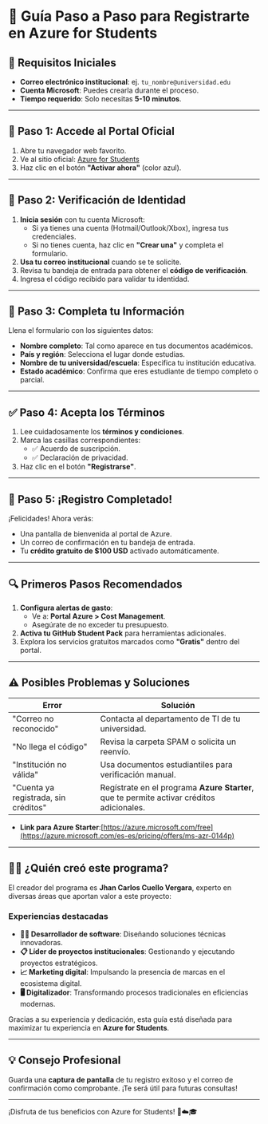 # 🎯 **Guía Paso a Paso para Registrarte en Azure for Students**

## 🧩 **Requisitos Iniciales**
- **Correo electrónico institucional**: ej. `tu_nombre@universidad.edu`
- **Cuenta Microsoft**: Puedes crearla durante el proceso.
- **Tiempo requerido**: Solo necesitas **5-10 minutos**.

---

## 🔵 **Paso 1: Accede al Portal Oficial**
1. Abre tu navegador web favorito.
2. Ve al sitio oficial: [Azure for Students](https://azure.microsoft.com/free/students/)
3. Haz clic en el botón **"Activar ahora"** (color azul).

---

## 📧 **Paso 2: Verificación de Identidad**
1. **Inicia sesión** con tu cuenta Microsoft:
   - Si ya tienes una cuenta (Hotmail/Outlook/Xbox), ingresa tus credenciales.
   - Si no tienes cuenta, haz clic en **"Crear una"** y completa el formulario.
2. **Usa tu correo institucional** cuando se te solicite.
3. Revisa tu bandeja de entrada para obtener el **código de verificación**.
4. Ingresa el código recibido para validar tu identidad.

---

## 📝 **Paso 3: Completa tu Información**
Llena el formulario con los siguientes datos:
- **Nombre completo**: Tal como aparece en tus documentos académicos.
- **País y región**: Selecciona el lugar donde estudias.
- **Nombre de tu universidad/escuela**: Especifica tu institución educativa.
- **Estado académico**: Confirma que eres estudiante de tiempo completo o parcial.

---

## ✅ **Paso 4: Acepta los Términos**
1. Lee cuidadosamente los **términos y condiciones**.
2. Marca las casillas correspondientes:
   - ✅ Acuerdo de suscripción.
   - ✅ Declaración de privacidad.
3. Haz clic en el botón **"Registrarse"**.

---

## 🎉 **Paso 5: ¡Registro Completado!**
¡Felicidades! Ahora verás:
- Una pantalla de bienvenida al portal de Azure.
- Un correo de confirmación en tu bandeja de entrada.
- Tu **crédito gratuito de $100 USD** activado automáticamente.

---

## 🔍 **Primeros Pasos Recomendados**
1. **Configura alertas de gasto**:
   - Ve a: **Portal Azure > Cost Management**.
   - Asegúrate de no exceder tu presupuesto.
2. **Activa tu GitHub Student Pack** para herramientas adicionales.
3. Explora los servicios gratuitos marcados como **"Gratis"** dentro del portal.

---

## ⚠️ **Posibles Problemas y Soluciones**
| **Error**                              | **Solución**                                                                                     |
|----------------------------------------|--------------------------------------------------------------------------------------------------|
| "Correo no reconocido"                 | Contacta al departamento de TI de tu universidad.                                               |
| "No llega el código"                   | Revisa la carpeta SPAM o solicita un reenvío.                                                   |
| "Institución no válida"                | Usa documentos estudiantiles para verificación manual.                                           |
| "Cuenta ya registrada, sin créditos"  | Regístrate en el programa **Azure Starter**, que te permite activar créditos adicionales.        |

- **Link para Azure Starter**:[https://azure.microsoft.com/free](https://azure.microsoft.com/es-es/pricing/offers/ms-azr-0144p)

---

## 🧑‍💻 **¿Quién creó este programa?**
El creador del programa es **Jhan Carlos Cuello Vergara**, experto en diversas áreas que aportan valor a este proyecto:

### **Experiencias destacadas**
- **👨‍💻 Desarrollador de software**: Diseñando soluciones técnicas innovadoras.
- **📋 Líder de proyectos institucionales**: Gestionando y ejecutando proyectos estratégicos.
- **📈 Marketing digital**: Impulsando la presencia de marcas en el ecosistema digital.
- **🖥️ Digitalizador**: Transformando procesos tradicionales en eficiencias modernas.

Gracias a su experiencia y dedicación, esta guía está diseñada para maximizar tu experiencia en **Azure for Students**.

---

## 💡 **Consejo Profesional**
Guarda una **captura de pantalla** de tu registro exitoso y el correo de confirmación como comprobante. ¡Te será útil para futuras consultas!

---

¡Disfruta de tus beneficios con Azure for Students! 🚀☁️🎓
